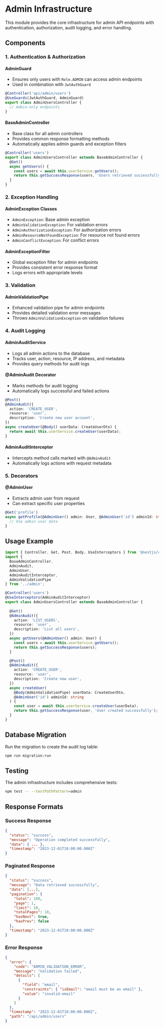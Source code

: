 # Admin Infrastructure

This module provides the core infrastructure for admin API endpoints with authentication, authorization, audit logging, and error handling.

## Components

### 1. Authentication & Authorization

#### AdminGuard
- Ensures only users with `Role.ADMIN` can access admin endpoints
- Used in combination with `JwtAuthGuard`

```typescript
@Controller('api/admin/users')
@UseGuards(JwtAuthGuard, AdminGuard)
export class AdminUsersController {
  // Admin-only endpoints
}
```

#### BaseAdminController
- Base class for all admin controllers
- Provides common response formatting methods
- Automatically applies admin guards and exception filters

```typescript
@Controller('users')
export class AdminUsersController extends BaseAdminController {
  @Get()
  async getUsers() {
    const users = await this.userService.getUsers();
    return this.getSuccessResponse(users, 'Users retrieved successfully');
  }
}
```

### 2. Exception Handling

#### AdminException Classes
- `AdminException`: Base admin exception
- `AdminValidationException`: For validation errors
- `AdminAuthorizationException`: For authorization errors
- `AdminResourceNotFoundException`: For resource not found errors
- `AdminConflictException`: For conflict errors

#### AdminExceptionFilter
- Global exception filter for admin endpoints
- Provides consistent error response format
- Logs errors with appropriate levels

### 3. Validation

#### AdminValidationPipe
- Enhanced validation pipe for admin endpoints
- Provides detailed validation error messages
- Throws `AdminValidationException` on validation failures

### 4. Audit Logging

#### AdminAuditService
- Logs all admin actions to the database
- Tracks user, action, resource, IP address, and metadata
- Provides query methods for audit logs

#### @AdminAudit Decorator
- Marks methods for audit logging
- Automatically logs successful and failed actions

```typescript
@Post()
@AdminAudit({
  action: 'CREATE_USER',
  resource: 'user',
  description: 'Create new user account',
})
async createUser(@Body() userData: CreateUserDto) {
  return await this.userService.createUser(userData);
}
```

#### AdminAuditInterceptor
- Intercepts method calls marked with `@AdminAudit`
- Automatically logs actions with request metadata

### 5. Decorators

#### @AdminUser
- Extracts admin user from request
- Can extract specific user properties

```typescript
@Get('profile')
async getProfile(@AdminUser() admin: User, @AdminUser('id') adminId: string) {
  // Use admin user data
}
```

## Usage Example

```typescript
import { Controller, Get, Post, Body, UseInterceptors } from '@nestjs/common';
import { 
  BaseAdminController, 
  AdminAudit, 
  AdminUser, 
  AdminAuditInterceptor,
  AdminValidationPipe 
} from '../admin';

@Controller('users')
@UseInterceptors(AdminAuditInterceptor)
export class AdminUsersController extends BaseAdminController {
  
  @Get()
  @AdminAudit({
    action: 'LIST_USERS',
    resource: 'user',
    description: 'List all users',
  })
  async getUsers(@AdminUser() admin: User) {
    const users = await this.userService.getUsers();
    return this.getSuccessResponse(users);
  }

  @Post()
  @AdminAudit({
    action: 'CREATE_USER',
    resource: 'user',
    description: 'Create new user',
  })
  async createUser(
    @Body(AdminValidationPipe) userData: CreateUserDto,
    @AdminUser('id') adminId: string
  ) {
    const user = await this.userService.createUser(userData);
    return this.getSuccessResponse(user, 'User created successfully');
  }
}
```

## Database Migration

Run the migration to create the audit log table:

```bash
npm run migration:run
```

## Testing

The admin infrastructure includes comprehensive tests:

```bash
npm test -- --testPathPattern=admin
```

## Response Formats

### Success Response
```json
{
  "status": "success",
  "message": "Operation completed successfully",
  "data": { ... },
  "timestamp": "2023-12-01T10:00:00.000Z"
}
```

### Paginated Response
```json
{
  "status": "success",
  "message": "Data retrieved successfully",
  "data": [...],
  "pagination": {
    "total": 100,
    "page": 1,
    "limit": 10,
    "totalPages": 10,
    "hasNext": true,
    "hasPrev": false
  },
  "timestamp": "2023-12-01T10:00:00.000Z"
}
```

### Error Response
```json
{
  "error": {
    "code": "ADMIN_VALIDATION_ERROR",
    "message": "Validation failed",
    "details": [
      {
        "field": "email",
        "constraints": { "isEmail": "email must be an email" },
        "value": "invalid-email"
      }
    ]
  },
  "timestamp": "2023-12-01T10:00:00.000Z",
  "path": "/api/admin/users"
}
```